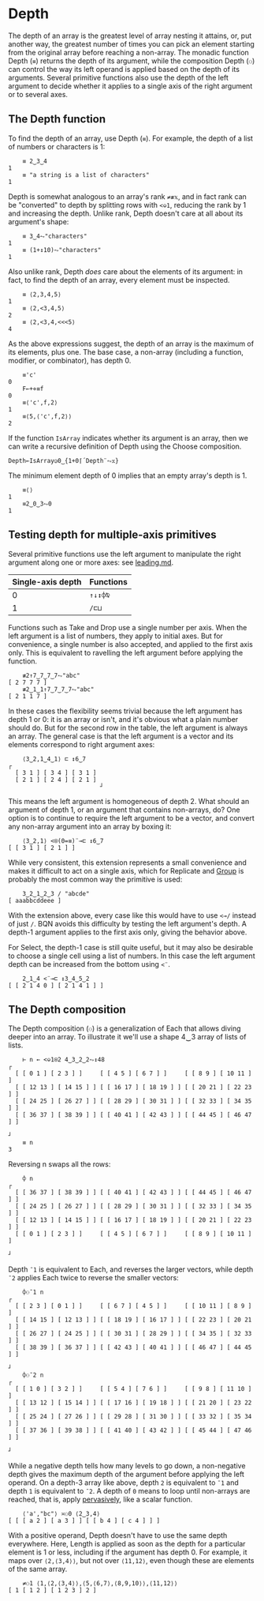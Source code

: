 # Depth

The depth of an array is the greatest level of array nesting it attains, or, put another way, the greatest number of times you can pick an element starting from the original array before reaching a non-array. The monadic function Depth (`≡`) returns the depth of its argument, while the composition Depth (`⚇`) can control the way its left operand is applied based on the depth of its arguments. Several primitive functions also use the depth of the left argument to decide whether it applies to a single axis of the right argument or to several axes.

## The Depth function

To find the depth of an array, use Depth (`≡`). For example, the depth of a list of numbers or characters is 1:

        ≡ 2‿3‿4
    1
        ≡ "a string is a list of characters"
    1

Depth is somewhat analogous to an array's rank `≠≢𝕩`, and in fact rank can be "converted" to depth by splitting rows with `<⎉1`, reducing the rank by 1 and increasing the depth. Unlike rank, Depth doesn't care at all about its argument's shape:

        ≡ 3‿4⥊"characters"
    1
        ≡ (1+↕10)⥊"characters"
    1

Also unlike rank, Depth *does* care about the elements of its argument: in fact, to find the depth of an array, every element must be inspected.

        ≡ ⟨2,3,4,5⟩
    1
        ≡ ⟨2,<3,4,5⟩
    2
        ≡ ⟨2,<3,4,<<<5⟩
    4

As the above expressions suggest, the depth of an array is the maximum of its elements, plus one. The base case, a non-array (including a function, modifier, or combinator), has depth 0.

        ≡'c'
    0
        F←+⋄≡f
    0
        ≡⟨'c',f,2⟩
    1
        ≡⟨5,⟨'c',f,2⟩⟩
    2

If the function `IsArray` indicates whether its argument is an array, then we can write a recursive definition of Depth using the Choose composition.

    Depth←IsArray◶0‿{1+0⌈´Depth¨⥊𝕩}

The minimum element depth of 0 implies that an empty array's depth is 1.

        ≡⟨⟩
    1
        ≡2‿0‿3⥊0
    1

## Testing depth for multiple-axis primitives

Several primitive functions use the left argument to manipulate the right argument along one or more axes: see [leading.md](leading.md).

| Single-axis depth | Functions
|-------------------|----------
| 0                 | `↑↓↕⌽⍉`
| 1                 | `/⊏⊔`

Functions such as Take and Drop use a single number per axis. When the left argument is a list of numbers, they apply to initial axes. But for convenience, a single number is also accepted, and applied to the first axis only. This is equivalent to ravelling the left argument before applying the function.

        ≢2↑7‿7‿7‿7⥊"abc"
    [ 2 7 7 7 ]
        ≢2‿1‿1↑7‿7‿7‿7⥊"abc"
    [ 2 1 1 7 ]

In these cases the flexibility seems trivial because the left argument has depth 1 or 0: it is an array or isn't, and it's obvious what a plain number should do. But for the second row in the table, the left argument is always an array. The general case is that the left argument is a vector and its elements correspond to right argument axes:

        ⟨3‿2,1‿4‿1⟩ ⊏ ↕6‿7
    ┌
      [ 3 1 ] [ 3 4 ] [ 3 1 ]
      [ 2 1 ] [ 2 4 ] [ 2 1 ]
                              ┘

This means the left argument is homogeneous of depth 2. What should an argument of depth 1, or an argument that contains non-arrays, do? One option is to continue to require the left argument to be a vector, and convert any non-array argument into an array by boxing it:

        ⟨3‿2,1⟩ <⍟(0=≡)¨⊸⊏ ↕6‿7
    [ [ 3 1 ] [ 2 1 ] ]

While very consistent, this extension represents a small convenience and makes it difficult to act on a single axis, which for Replicate and [Group](group.md) is probably the most common way the primitive is used:

        3‿2‿1‿2‿3 / "abcde"
    [ aaabbcddeee ]

With the extension above, every case like this would have to use `<⊸/` instead of just `/`. BQN avoids this difficulty by testing the left argument's depth. A depth-1 argument applies to the first axis only, giving the behavior above.

For Select, the depth-1 case is still quite useful, but it may also be desirable to choose a single cell using a list of numbers. In this case the left argument depth can be increased from the bottom using `<¨`.

        2‿1‿4 <¨⊸⊏ ↕3‿4‿5‿2
    [ [ 2 1 4 0 ] [ 2 1 4 1 ] ]

## The Depth composition

The Depth composition (`⚇`) is a generalization of Each that allows diving deeper into an array. To illustrate it we'll use a shape 4‿3 array of lists of lists.

        ⊢ n ← <⎉1⍟2 4‿3‿2‿2⥊↕48
    ┌
      [ [ 0 1 ] [ 2 3 ] ]     [ [ 4 5 ] [ 6 7 ] ]     [ [ 8 9 ] [ 10 11 ] ]
      [ [ 12 13 ] [ 14 15 ] ] [ [ 16 17 ] [ 18 19 ] ] [ [ 20 21 ] [ 22 23 ] ]
      [ [ 24 25 ] [ 26 27 ] ] [ [ 28 29 ] [ 30 31 ] ] [ [ 32 33 ] [ 34 35 ] ]
      [ [ 36 37 ] [ 38 39 ] ] [ [ 40 41 ] [ 42 43 ] ] [ [ 44 45 ] [ 46 47 ] ]
                                                                              ┘
        ≡ n
    3

Reversing n swaps all the rows:

        ⌽ n
    ┌
      [ [ 36 37 ] [ 38 39 ] ] [ [ 40 41 ] [ 42 43 ] ] [ [ 44 45 ] [ 46 47 ] ]
      [ [ 24 25 ] [ 26 27 ] ] [ [ 28 29 ] [ 30 31 ] ] [ [ 32 33 ] [ 34 35 ] ]
      [ [ 12 13 ] [ 14 15 ] ] [ [ 16 17 ] [ 18 19 ] ] [ [ 20 21 ] [ 22 23 ] ]
      [ [ 0 1 ] [ 2 3 ] ]     [ [ 4 5 ] [ 6 7 ] ]     [ [ 8 9 ] [ 10 11 ] ]
                                                                              ┘

Depth `¯1` is equivalent to Each, and reverses the larger vectors, while depth `¯2` applies Each twice to reverse the smaller vectors:

        ⌽⚇¯1 n
    ┌
      [ [ 2 3 ] [ 0 1 ] ]     [ [ 6 7 ] [ 4 5 ] ]     [ [ 10 11 ] [ 8 9 ] ]
      [ [ 14 15 ] [ 12 13 ] ] [ [ 18 19 ] [ 16 17 ] ] [ [ 22 23 ] [ 20 21 ] ]
      [ [ 26 27 ] [ 24 25 ] ] [ [ 30 31 ] [ 28 29 ] ] [ [ 34 35 ] [ 32 33 ] ]
      [ [ 38 39 ] [ 36 37 ] ] [ [ 42 43 ] [ 40 41 ] ] [ [ 46 47 ] [ 44 45 ] ]
                                                                              ┘
        ⌽⚇¯2 n
    ┌
      [ [ 1 0 ] [ 3 2 ] ]     [ [ 5 4 ] [ 7 6 ] ]     [ [ 9 8 ] [ 11 10 ] ]
      [ [ 13 12 ] [ 15 14 ] ] [ [ 17 16 ] [ 19 18 ] ] [ [ 21 20 ] [ 23 22 ] ]
      [ [ 25 24 ] [ 27 26 ] ] [ [ 29 28 ] [ 31 30 ] ] [ [ 33 32 ] [ 35 34 ] ]
      [ [ 37 36 ] [ 39 38 ] ] [ [ 41 40 ] [ 43 42 ] ] [ [ 45 44 ] [ 47 46 ] ]
                                                                              ┘

While a negative depth tells how many levels to go down, a non-negative depth gives the maximum depth of the argument before applying the left operand. On a depth-3 array like above, depth `2` is equivalent to `¯1` and depth `1` is equivalent to `¯2`. A depth of `0` means to loop until non-arrays are reached, that is, apply [pervasively](https://aplwiki.com/wiki/Pervasion), like a scalar function.

        ⟨'a',"bc"⟩ ≍⚇0 ⟨2‿3,4⟩
    [ [ [ a 2 ] [ a 3 ] ] [ [ b 4 ] [ c 4 ] ] ]

With a positive operand, Depth doesn't have to use the same depth everywhere. Here, Length is applied as soon as the depth for a particular element is 1 or less, including if the argument has depth 0. For example, it maps over `⟨2,⟨3,4⟩⟩`, but not over `⟨11,12⟩`, even though these are elements of the same array.

        ≠⚇1 ⟨1,⟨2,⟨3,4⟩⟩,⟨5,⟨6,7⟩,⟨8,9,10⟩⟩,⟨11,12⟩⟩
    [ 1 [ 1 2 ] [ 1 2 3 ] 2 ]
